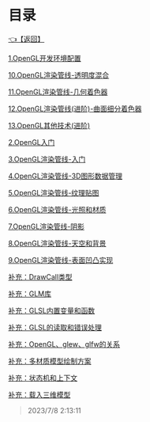 # 目录  


[👈【返回】](..\--目录--游戏和渲染引擎架构)  


[1.OpenGL开发环境配置](.\1.OpenGL开发环境配置)  

[10.OpenGL渲染管线-透明度混合](.\10.OpenGL渲染管线-透明度混合)  

[11.OpenGL渲染管线-几何着色器](.\11.OpenGL渲染管线-几何着色器)  

[12.OpenGL渲染管线(进阶)-曲面细分着色器](.\12.OpenGL渲染管线(进阶)-曲面细分着色器)  

[13.OpenGL其他技术(进阶)](.\13.OpenGL其他技术(进阶))  

[2.OpenGL入门](.\2.OpenGL入门)  

[3.OpenGL渲染管线-入门](.\3.OpenGL渲染管线-入门)  

[4.OpenGL渲染管线-3D图形数据管理](.\4.OpenGL渲染管线-3D图形数据管理)  

[5.OpenGL渲染管线-纹理贴图](.\5.OpenGL渲染管线-纹理贴图)  

[6.OpenGL渲染管线-光照和材质](.\6.OpenGL渲染管线-光照和材质)  

[7.OpenGL渲染管线-阴影](.\7.OpenGL渲染管线-阴影)  

[8.OpenGL渲染管线-天空和背景](.\8.OpenGL渲染管线-天空和背景)  

[9.OpenGL渲染管线-表面凹凸实现](.\9.OpenGL渲染管线-表面凹凸实现)  

[补充：DrawCall类型](.\补充：DrawCall类型)  

[补充：GLM库](.\补充：GLM库)  

[补充：GLSL内置变量和函数](.\补充：GLSL内置变量和函数)  

[补充：GLSL的读取和错误处理](.\补充：GLSL的读取和错误处理)  

[补充：OpenGL、glew、glfw的关系](.\补充：OpenGL、glew、glfw的关系)  

[补充：多材质模型绘制方案](.\补充：多材质模型绘制方案)  

[补充：状态机和上下文](.\补充：状态机和上下文)  

[补充：载入三维模型](.\补充：载入三维模型)  







> 2023/7/8 2:13:11
